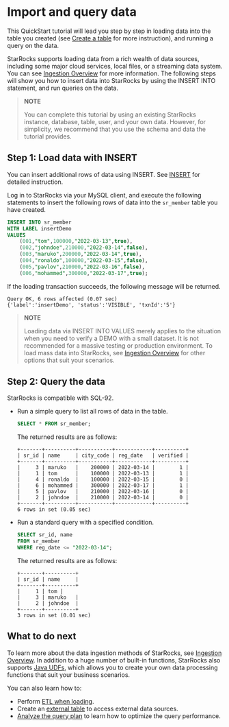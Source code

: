 # Import and query data

This QuickStart tutorial will lead you step by step in loading data into the table you created (see [Create a table](../quick_start/Create_table.md) for more instruction), and running a query on the data.

StarRocks supports loading data from a rich wealth of data sources, including some major cloud services, local files, or a streaming data system. You can see [Ingestion Overview](../loading/Loading_intro.md) for more information. The following steps will show you how to insert data into StarRocks by using the INSERT INTO statement, and run queries on the data.

> **NOTE**
>
> You can complete this tutorial by using an existing StarRocks instance, database, table, user, and your own data. However, for simplicity, we recommend that you use the schema and data the tutorial provides.

## Step 1: Load data with INSERT

You can insert additional rows of data using INSERT. See [INSERT](../sql-reference/sql-statements/data-manipulation/insert.md) for detailed instruction.

Log in to StarRocks via your MySQL client, and execute the following statements to insert the following rows of data into the `sr_member` table you have created.

```SQL
INSERT INTO sr_member
WITH LABEL insertDemo
VALUES
    (001,"tom",100000,"2022-03-13",true),
    (002,"johndoe",210000,"2022-03-14",false),
    (003,"maruko",200000,"2022-03-14",true),
    (004,"ronaldo",100000,"2022-03-15",false),
    (005,"pavlov",210000,"2022-03-16",false),
    (006,"mohammed",300000,"2022-03-17",true);
```

If the loading transaction succeeds, the following message will be returned.

```Plain
Query OK, 6 rows affected (0.07 sec)
{'label':'insertDemo', 'status':'VISIBLE', 'txnId':'5'}
```

> **NOTE**
>
> Loading data via INSERT INTO VALUES merely applies to the situation when you need to verify a DEMO with a small dataset. It is not recommended for a massive testing or production environment. To load mass data into StarRocks, see [Ingestion Overview](../loading/Loading_intro.md) for other options that suit your scenarios.

## Step 2: Query the data

StarRocks is compatible with SQL-92.

- Run a simple query to list all rows of data in the table.

  ```SQL
  SELECT * FROM sr_member;
  ```

  The returned results are as follows:

  ```Plain
  +-------+----------+-----------+------------+----------+
  | sr_id | name     | city_code | reg_date   | verified |
  +-------+----------+-----------+------------+----------+
  |     3 | maruko   |    200000 | 2022-03-14 |        1 |
  |     1 | tom      |    100000 | 2022-03-13 |        1 |
  |     4 | ronaldo  |    100000 | 2022-03-15 |        0 |
  |     6 | mohammed |    300000 | 2022-03-17 |        1 |
  |     5 | pavlov   |    210000 | 2022-03-16 |        0 |
  |     2 | johndoe  |    210000 | 2022-03-14 |        0 |
  +-------+----------+-----------+------------+----------+
  6 rows in set (0.05 sec)
  ```

- Run a standard query with a specified condition.

  ```SQL
  SELECT sr_id, name 
  FROM sr_member
  WHERE reg_date <= "2022-03-14";
  ```

  The returned results are as follows:

  ```Plain
  +-------+----------+
  | sr_id | name     |
  +-------+----------+
  |     1 | tom |
  |     3 | maruko   |
  |     2 | johndoe  |
  +-------+----------+
  3 rows in set (0.01 sec)
  ```

## What to do next

To learn more about the data ingestion methods of StarRocks, see [Ingestion Overview](../loading/Loading_intro.md). In addition to a huge number of built-in functions, StarRocks also supports [Java UDFs](../using_starrocks/JAVA_UDF.md), which allows you to create your own data processing functions that suit your business scenarios.

You can also learn how to:

- Perform [ETL when loading](../loading/Etl_in_loading.md).
- Create an [external table](../using_starrocks/External_table.md) to access external data sources.
- [Analyze the query plan](../administration/Query_planning.md) to learn how to optimize the query performance.
